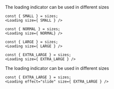 The loading indicator can be used in different sizes

```react|span-1
const { SMALL } = sizes;
<Loading size={ SMALL } />
```

```react|span-2
const { NORMAL } = sizes;
<Loading size={ NORMAL} />
```

```react|span-3
const { LARGE } = sizes;
<Loading size={ LARGE } />
```

```react|span-3
const { EXTRA_LARGE } = sizes;
<Loading size={ EXTRA_LARGE } />
```

The loading indicator can be used in different sizes

```react|span-6
const { EXTRA_LARGE } = sizes;
<Loading effect="slide" size={ EXTRA_LARGE } />
```
